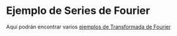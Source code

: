 # Ejemplo de Series de Fourier
Aquí podrán encontrar varios [ejemplos de Transformada de Fourier](https://htmlpreview.github.io/?https://github.com/nunezluis/MisCursos/blob/main/MatAvan20B/OtrosMatAv/EjemFourierTransfHTML/FourierTransf1.html)
